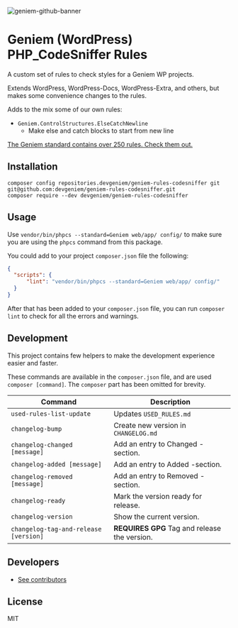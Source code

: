 ![geniem-github-banner](https://cloud.githubusercontent.com/assets/5691777/14319886/9ae46166-fc1b-11e5-9630-d60aa3dc4f9e.png)

# Geniem (WordPress) PHP_CodeSniffer Rules

A custom set of rules to check styles for a Geniem WP projects.

Extends WordPress, WordPress-Docs, WordPress-Extra, and others, but makes some convenience changes to the rules.

Adds to the mix some of our own rules:

- `Geniem.ControlStructures.ElseCatchNewline`
  - Make else and catch blocks to start from new line

[The Geniem standard contains over 250 rules. Check them out.](USED_RULES.md)

## Installation

```
composer config repositories.devgeniem/geniem-rules-codesniffer git git@github.com:devgeniem/geniem-rules-codesniffer.git
composer require --dev devgeniem/geniem-rules-codesniffer
```

## Usage

Use `vendor/bin/phpcs --standard=Geniem web/app/ config/` to make sure you are using the `phpcs` command from this package.

You could add to your project `composer.json` file the following:

```json
{
  "scripts": {
      "lint": "vendor/bin/phpcs --standard=Geniem web/app/ config/"
  }
}
```

After that has been added to your `composer.json` file, you can run `composer lint` to check for all the errors and warnings.

## Development

This project contains few helpers to make the development experience easier and faster.

These commands are available in the `composer.json` file, and are used `composer [command]`. The `composer` part has been omitted for brevity.

| Command                               | Description                                   |
|---------------------------------------|-----------------------------------------------|
| `used-rules-list-update`              | Updates `USED_RULES.md`                       |
| `changelog-bump`                      | Create new version in `CHANGELOG.md`          |
| `changelog-changed [message]`         | Add an entry to Changed -section.             |
| `changelog-added [message]`           | Add an entry to Added -section.               |
| `changelog-removed [message]`         | Add an entry to Removed -section.             |
| `changelog-ready`                     | Mark the version ready for release.           |
| `changelog-version`                   | Show the current version.                     |
| `changelog-tag-and-release [version]` | **REQUIRES GPG** Tag and release the version. |

## Developers

- [See contributors](https://github.com/devgeniem/geniem-rules-codesniffer/graphs/contributors)

## License

MIT
